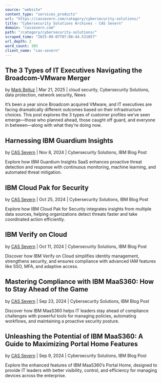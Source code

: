 ```yaml
---
source: "website"
content_type: "services_products"
url: "https://cassevern.com/category/cybersecurity-solutions/"
title: "Cybersecurity Solutions Archives - CAS Severn"
domain: "cassevern.com"
path: "/category/cybersecurity-solutions/"
scraped_time: "2025-09-07T07:08:44.531057"
url_depth: 2
word_count: 305
client_name: "cas-severn"
---
```


## The 3 Types of IT Executives Navigating the Broadcom-VMware Merger

by [Mark Belluz](https://cassevern.com/author/mark/) | Mar 21, 2025 | cloud security, Cybersecurity Solutions, data protection, network security, News

It’s been a year since Broadcom acquired VMware, and IT executives are facing dramatically different outcomes based on their infrastructure choices. This post explores the 3 types of customer profiles we’ve seen emerge—those who planned ahead, those caught off guard, and everyone in between—along with what they’re doing now.

## Harnessing IBM Guardium Insights

by [CAS Severn](https://cassevern.com/author/joefino/) | Nov 8, 2024 | Cybersecurity Solutions, IBM Blog Post

Explore how IBM Guardium Insights SaaS enhances proactive threat detection and response with continuous monitoring, machine learning, and automated threat mitigation.

## IBM Cloud Pak for Security

by [CAS Severn](https://cassevern.com/author/joefino/) | Oct 25, 2024 | Cybersecurity Solutions, IBM Blog Post

Explore how IBM Cloud Pak for Security integrates insights from multiple data sources, helping organizations detect threats faster and take coordinated action efficiently.

## IBM Verify on Cloud

by [CAS Severn](https://cassevern.com/author/joefino/) | Oct 11, 2024 | Cybersecurity Solutions, IBM Blog Post

Discover how IBM Verify on Cloud simplifies identity management, strengthens security, and ensures compliance with advanced IAM features like SSO, MFA, and adaptive access.

## Mastering Compliance with IBM MaaS360: How to Stay Ahead of the Game

by [CAS Severn](https://cassevern.com/author/joefino/) | Sep 23, 2024 | Cybersecurity Solutions, IBM Blog Post

Discover how IBM MaaS360 helps IT leaders stay ahead of compliance challenges with powerful tools for managing policies, automating workflows, and maintaining a proactive security posture.

## Unleashing the Potential of IBM MaaS360: A Guide to Maximizing Portal Home Features

by [CAS Severn](https://cassevern.com/author/joefino/) | Sep 9, 2024 | Cybersecurity Solutions, IBM Blog Post

Explore the enhanced features of IBM MaaS360’s Portal Home, designed to provide IT leaders with better visibility, control, and efficiency for managing devices across the enterprise.